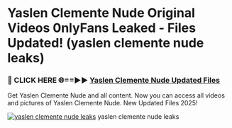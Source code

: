 # Yaslen Clemente Nude Original Videos 0nlyFans Leaked - Files Updated! (yaslen clemente nude leaks)

<h3>🔴 CLICK HERE 🌐==►► <a href="https://tinyurl.com/2p9ay9w9" rel="nofollow">Yaslen Clemente Nude Updated Files</a></h3>

Get Yaslen Clemente Nude and all content. Now you can access all videos and pictures of Yaslen Clemente Nude. New Updated Files 2025!

[![yaslen clemente nude leaks](https://i.imgur.com/KQgVmj3.gif)](https://tinyurl.com/2p9ay9w9)
yaslen clemente nude leaks